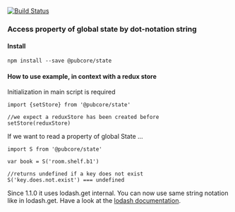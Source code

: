 [![Build Status](https://travis-ci.org/pubcore/state.svg?branch=master)](https://travis-ci.org/pubcore/state)

### Access property of global state by dot-notation string

#### Install

	npm install --save @pubcore/state

#### How to use example, in context with a redux store

Initialization in main script is required

	import {setStore} from '@pubcore/state'

	//we expect a reduxStore has been created before
	setStore(reduxStore)

If we want to read a property of global State ...

	import S from '@pubcore/state'

	var book = S('room.shelf.b1')

	//returns undefined if a key does not exist
	S('key.does.not.exist') === undefined

Since 1.1.0 it uses lodash.get internal. You can now use same string notation like in lodash.get. Have a look at the [lodash documentation](https://lodash.com/docs/#get).
